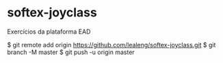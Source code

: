 # softex-joyclass
Exercícios da plataforma EAD

$ git remote add origin https://github.com/lealeng/softex-joyclass.git
$ git branch -M master
$ git push -u origin master
